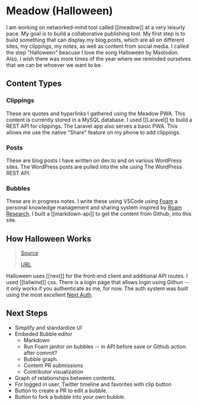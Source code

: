 # Meadow (Halloween)

I am working on networked-mind tool called [[meadow]] at a very leisurly pace. My goal is to build a collaborative publishing tool. My first step is to build something that can display my blog posts, which are all on different sites, my clippings, my notes, as well as content from social media. I called the step "Halloween" beacuse I love the song Halloween by Mastodon. Also, I wish there was more times of the year where we reminded ourselves that we can be whoever we want to be.

## Content Types

### Clippings

These are quotes and hyperlinks I gathered using the Meadow PWA. This content is currently stored in a MySQL database. I used [[Laravel]] to build a REST API for clippings. The Laravel app also serves a basic PWA. This allows me use the native "Share" feature on my phone to add clippings.

### Posts

These are blog posts I have written on dev.to and on various WordPress sites. The WordPress posts are pulled into the site using The WordPress REST API.

### Bubbles

These are in progress notes. I write these using VSCode using [Foam](https://foambubble.github.io/foam/) a personal knowledge management and sharing system inspired by [Roam Research](https://roamresearch.com/). I built a [[markdown-api]] to get the content from Github, into this site.

## How Halloween Works

> [Source](https://github.com/shelob9/meadow-halloween)
>
> [URL](https://garden.joshpress.net).

Halloween uses [[next]] for the front-end client and additional API routes. I used [[tailwind]] css. There is a login page that allows login using Githun -- it only works if you authenticate as me, for now. The auth system was built using the most excellent [Next Auth](https://github.com/nextauthjs/next-auth).

## Next Steps

- Simplify and standardize UI
- Embeded Bubble editor
  - Markdown
  - Run Foam janitor on bubbles -- in API before save or Github action after commit?
  - Bubble graph.
  - Content PR submissions
  - Contributor visualization
- Graph of relationships between contents.
- For logged in user, Twitter timeline and favorites with clip button
- Button to create a PR to edit a bubble.
- Button to fork a bubble into your own bubble.


